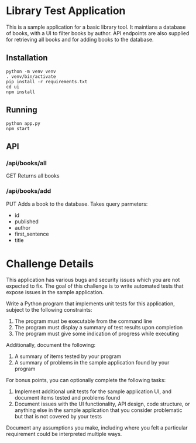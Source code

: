 # Library Test Application

This is a sample application for a basic library tool. It maintians a database of books, with a UI to filter books by author. API endpoints are also supplied for retrieving all books and for adding books to the database.

## Installation

```
python -m venv venv
. venv/bin/activate
pip install -r requirements.txt
cd ui
npm install
```

## Running
```
python app.py
npm start
```

## API

### /api/books/all
GET
Returns all books

### /api/books/add
PUT
Adds a book to the database. Takes query parmeters:
- id
- published
- author
- first_sentence
- title

# Challenge Details

This application has various bugs and security issues which you are not expected to fix. The goal of this challenge is to write automated tests that expose issues in the sample application.

Write a Python program that implements unit tests for this application, subject to the following constraints:

1. The program must be executable from the command line
2. The program must display a summary of test results upon completion
3. The program must give some indication of progress while executing

Additionally, document the following:

1. A summary of items tested by your program
2. A summary of problems in the sample application found by your program

For bonus points, you can optionally complete the following tasks:

1. Implement additional unit tests for the sample application UI, and document items tested and problems found
2. Document issues with the UI functionality, API design, code structure, or anything else in the sample application that you consider problematic but that is not covered by your tests

Document any assumptions you make, including where you felt a particular requirement could be interpreted multiple ways.

